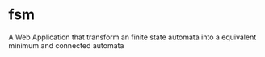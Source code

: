 # fsm
 A Web Application that transform an finite state automata into a equivalent minimum and connected automata
